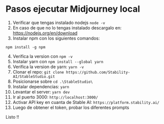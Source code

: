# Pasos ejecutar Midjourney local

1. Verificar que tengas instalado nodejs
`node -v`
2. En caso de que no lo tengas instalado descargalo en: https://nodejs.org/en/download
3. Instalar npm con los siguientes comandos:
```
npm install -g npm
```
4. Verifica la version con `npm -v`
5. Instalar yarn con `npm install --global yarn`
6. Verifica la version de yarn: `yarn -v`
7. Clonar el repo: `git clone https://github.com/Stability-AI/StableStudio.git`
8. Posicionarse sobre `cd .\StableStudio\`
9. Instalar dependencias: `yarn`
10. Levantar el server: `yarn dev`
11. Ir al puerto 3000: `http://localhost:3000/`
12. Activar API key en cuanta de Stable AI: `https://platform.stability.ai/`
13. Luego de obtener el token, probar los diferentes prompts

Listo !!